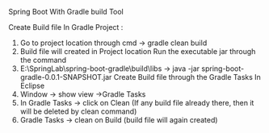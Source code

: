 Spring Boot With Gradle build Tool

Create Build file In Gradle Project :
1.	Go to project location through cmd -> gradle clean build
2.	Build file will created in Project location 
Run the executable jar through the command 
1.	E:\SpringLab\spring-boot-gradle\build\libs -> java -jar spring-boot-gradle-0.0.1-SNAPSHOT.jar
Create Build file through the Gradle Tasks In Eclipse
1.	Window -> show view ->Gradle Tasks
2.	In Gradle Tasks -> click on Clean (If any build file already there, then it will be deleted by clean command)
3.	Gradle Tasks -> clean on Build (build file will again created)
